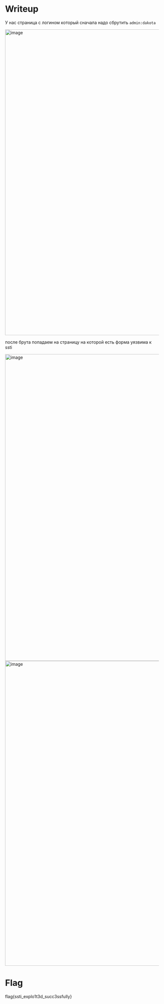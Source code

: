 # Writeup 

У нас страница с логином который сначала надо сбрутить ```admin:dakota```

<img width="1001" alt="image" src="https://github.com/user-attachments/assets/6c470ccf-65e2-484c-9cfc-7d686c528254" />

после брута попадаем на страницу на которой есть форма уязвима к ssti

<img width="1004" alt="image" src="https://github.com/user-attachments/assets/ea87ce33-c190-4e99-b9b6-848c9a16fb25" />

<img width="998" alt="image" src="https://github.com/user-attachments/assets/0155b730-e460-4d54-812d-527de84687ab" />

# Flag

flag{ssti_explo1t3d_succ3ssfully}

